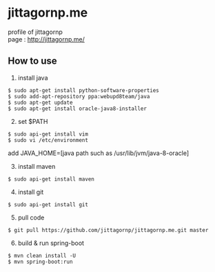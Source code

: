 # jittagornp.me

profile of jittagornp <br/>
page : http://jittagornp.me/

## How to use
1) install java
```shell
$ sudo apt-get install python-software-properties
$ sudo add-apt-repository ppa:webupd8team/java
$ sudo apt-get update
$ sudo apt-get install oracle-java8-installer
```
2) set $PATH
```shell
$ sudo api-get install vim
$ sudo vi /etc/environment
```
add JAVA_HOME=[java path such as /usr/lib/jvm/java-8-oracle]

3) install maven
```shell
$ sudo api-get install maven
```
4) install git
```shell
$ sudo api-get install git
```
5) pull code
```shell
$ git pull https://github.com/jittagornp/jittagornp.me.git master
```
6) build & run spring-boot
```shell
$ mvn clean install -U
$ mvn spring-boot:run
```
